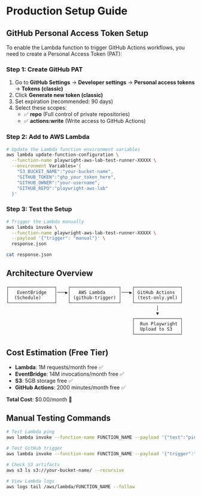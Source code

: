 # Production Setup Guide

## GitHub Personal Access Token Setup

To enable the Lambda function to trigger GitHub Actions workflows, you need to create a Personal Access Token (PAT):

### Step 1: Create GitHub PAT
1. Go to **GitHub Settings** → **Developer settings** → **Personal access tokens** → **Tokens (classic)**
2. Click **Generate new token (classic)**
3. Set expiration (recommended: 90 days)
4. Select these scopes:
   - ✅ **repo** (Full control of private repositories)
   - ✅ **actions:write** (Write access to GitHub Actions)

### Step 2: Add to AWS Lambda
```bash
# Update the Lambda function environment variables
aws lambda update-function-configuration \
  --function-name playwright-aws-lab-test-runner-XXXXX \
  --environment Variables='{
    "S3_BUCKET_NAME":"your-bucket-name",
    "GITHUB_TOKEN":"ghp_your_token_here",
    "GITHUB_OWNER":"your-username", 
    "GITHUB_REPO":"playwright-aws-lab"
  }'
```

### Step 3: Test the Setup
```bash
# Trigger the Lambda manually
aws lambda invoke \
  --function-name playwright-aws-lab-test-runner-XXXXX \
  --payload '{"trigger": "manual"}' \
  response.json

cat response.json
```

## Architecture Overview

```
┌─────────────────┐    ┌──────────────────┐    ┌─────────────────┐
│   EventBridge   │───▶│   AWS Lambda     │───▶│ GitHub Actions  │
│  (Schedule)     │    │ (github-trigger) │    │ (test-only.yml) │
└─────────────────┘    └──────────────────┘    └─────────────────┘
                                                        │
                                                        ▼
                                               ┌─────────────────┐
                                               │  Run Playwright │
                                               │  Upload to S3   │
                                               └─────────────────┘
```

## Cost Estimation (Free Tier)

- **Lambda**: 1M requests/month free ✅
- **EventBridge**: 14M invocations/month free ✅  
- **S3**: 5GB storage free ✅
- **GitHub Actions**: 2000 minutes/month free ✅

**Total Cost**: $0.00/month 🎉

## Manual Testing Commands

```bash
# Test Lambda ping
aws lambda invoke --function-name FUNCTION_NAME --payload '{"test":"ping"}' response.json

# Test GitHub trigger  
aws lambda invoke --function-name FUNCTION_NAME --payload '{"trigger":"manual"}' response.json

# Check S3 artifacts
aws s3 ls s3://your-bucket-name/ --recursive

# View Lambda logs
aws logs tail /aws/lambda/FUNCTION_NAME --follow
```
